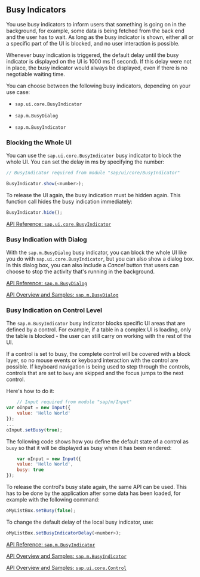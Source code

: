 <!-- loio0dd211065c714c0d8a35cecb5fea8557 -->

## Busy Indicators

You use busy indicators to inform users that something is going on in the background, for example, some data is being fetched from the back end and the user has to wait. As long as the busy indicator is shown, either all or a specific part of the UI is blocked, and no user interaction is possible.

Whenever busy indication is triggered, the default delay until the busy indicator is displayed on the UI is 1000 ms \(1 second\). If this delay were not in place, the busy indicator would always be displayed, even if there is no negotiable waiting time.

You can choose between the following busy indicators, depending on your use case:

-   `sap.ui.core.BusyIndicator`

-   `sap.m.BusyDialog`

-   `sap.m.BusyIndicator`




### Blocking the Whole UI

You can use the `sap.ui.core.BusyIndicator` busy indicator to block the whole UI. You can set the delay in ms by specifying the number:

```js
// BusyIndicator required from module "sap/ui/core/BusyIndicator"

BusyIndicator.show(<number>);
```

To release the UI again, the busy indication must be hidden again. This function call hides the busy indication immediately:

```js
BusyIndicator.hide();
```

[API Reference: `sap.ui.core.BusyIndicator`](https://ui5.sap.com/#/api/sap.ui.core.BusyIndicator)



### Busy Indication with Dialog

With the `sap.m.BusyDialog` busy indicator, you can block the whole UI like you do with `sap.ui.core.BusyIndicator`, but you can also show a dialog box. In this dialog box, you can also include a *Cancel* button that users can choose to stop the activity that's running in the background.

[API Reference: `sap.m.BusyDialog`](https://ui5.sap.com/#/api/sap.m.BusyDialog)

[API Overview and Samples: `sap.m.BusyDialog`](https://ui5.sap.com/#/entity/sap.m.BusyDialog)



### Busy Indication on Control Level

The `sap.m.BusyIndicator` busy indicator blocks specific UI areas that are defined by a control. For example, if a table in a complex UI is loading, only the table is blocked - the user can still carry on working with the rest of the UI.

If a control is set to busy, the complete control will be covered with a block layer, so no mouse events or keyboard interaction with the control are possible. If keyboard navigation is being used to step through the controls, controls that are set to `busy` are skipped and the focus jumps to the next control.

Here's how to do it:

```js
	// Input required from module "sap/m/Input"
var oInput = new Input({
    value: 'Hello World'
});
...
oInput.setBusy(true);
```

The following code shows how you define the default state of a control as `busy` so that it will be displayed as busy when it has been rendered:

```js
	var oInput = new Input({
    value: 'Hello World',
    busy: true
});   

```

To release the control's busy state again, the same API can be used. This has to be done by the application after some data has been loaded, for example with the following command:

```js
oMyListBox.setBusy(false);
```

To change the default delay of the local busy indicator, use:

```js
oMyListBox.setBusyIndicatorDelay(<number>);
```

[API Reference: `sap.m.BusyIndicator`](https://ui5.sap.com/#/api/sap.m.BusyIndicator)

[API Overview and Samples: `sap.m.BusyIndicator`](https://ui5.sap.com/#/entity/sap.m.BusyIndicator)

[API Overview and Samples: `sap.ui.core.Control`](https://ui5.sap.com/#/entity/sap.ui.core.Control)

